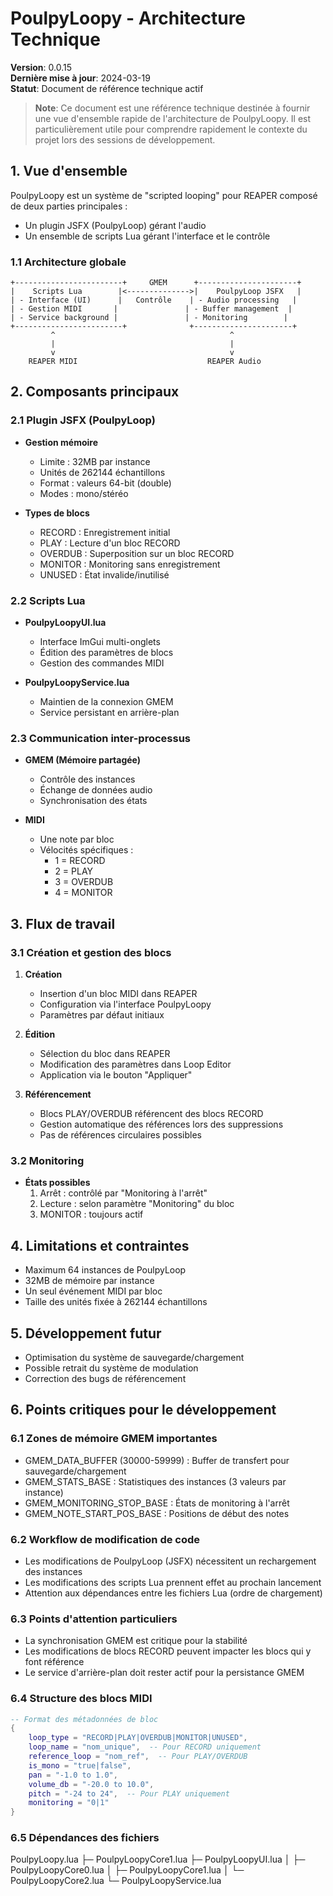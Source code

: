 # PoulpyLoopy - Architecture Technique
**Version**: 0.0.15  
**Dernière mise à jour**: 2024-03-19  
**Statut**: Document de référence technique actif

> **Note**: Ce document est une référence technique destinée à fournir une vue d'ensemble rapide de l'architecture de PoulpyLoopy. Il est particulièrement utile pour comprendre rapidement le contexte du projet lors des sessions de développement.

## 1. Vue d'ensemble

PoulpyLoopy est un système de "scripted looping" pour REAPER composé de deux parties principales :
- Un plugin JSFX (PoulpyLoop) gérant l'audio
- Un ensemble de scripts Lua gérant l'interface et le contrôle

### 1.1 Architecture globale

```ascii
+------------------------+     GMEM      +----------------------+
|    Scripts Lua        |<-------------->|    PoulpyLoop JSFX   |
| - Interface (UI)      |   Contrôle    | - Audio processing   |
| - Gestion MIDI       |               | - Buffer management  |
| - Service background |               | - Monitoring        |
+------------------------+              +----------------------+
         ^                                       ^
         |                                       |
         v                                       v
    REAPER MIDI                             REAPER Audio
```

## 2. Composants principaux

### 2.1 Plugin JSFX (PoulpyLoop)

- **Gestion mémoire**
  - Limite : 32MB par instance
  - Unités de 262144 échantillons
  - Format : valeurs 64-bit (double)
  - Modes : mono/stéréo

- **Types de blocs**
  - RECORD : Enregistrement initial
  - PLAY : Lecture d'un bloc RECORD
  - OVERDUB : Superposition sur un bloc RECORD
  - MONITOR : Monitoring sans enregistrement
  - UNUSED : État invalide/inutilisé

### 2.2 Scripts Lua

- **PoulpyLoopyUI.lua**
  - Interface ImGui multi-onglets
  - Édition des paramètres de blocs
  - Gestion des commandes MIDI

- **PoulpyLoopyService.lua**
  - Maintien de la connexion GMEM
  - Service persistant en arrière-plan

### 2.3 Communication inter-processus

- **GMEM (Mémoire partagée)**
  - Contrôle des instances
  - Échange de données audio
  - Synchronisation des états

- **MIDI**
  - Une note par bloc
  - Vélocités spécifiques :
    - 1 = RECORD
    - 2 = PLAY
    - 3 = OVERDUB
    - 4 = MONITOR

## 3. Flux de travail

### 3.1 Création et gestion des blocs

1. **Création**
   - Insertion d'un bloc MIDI dans REAPER
   - Configuration via l'interface PoulpyLoopy
   - Paramètres par défaut initiaux

2. **Édition**
   - Sélection du bloc dans REAPER
   - Modification des paramètres dans Loop Editor
   - Application via le bouton "Appliquer"

3. **Référencement**
   - Blocs PLAY/OVERDUB référencent des blocs RECORD
   - Gestion automatique des références lors des suppressions
   - Pas de références circulaires possibles

### 3.2 Monitoring

- **États possibles**
  1. Arrêt : contrôlé par "Monitoring à l'arrêt"
  2. Lecture : selon paramètre "Monitoring" du bloc
  3. MONITOR : toujours actif

## 4. Limitations et contraintes

- Maximum 64 instances de PoulpyLoop
- 32MB de mémoire par instance
- Un seul événement MIDI par bloc
- Taille des unités fixée à 262144 échantillons

## 5. Développement futur

- Optimisation du système de sauvegarde/chargement
- Possible retrait du système de modulation
- Correction des bugs de référencement

## 6. Points critiques pour le développement

### 6.1 Zones de mémoire GMEM importantes
- GMEM_DATA_BUFFER (30000-59999) : Buffer de transfert pour sauvegarde/chargement
- GMEM_STATS_BASE : Statistiques des instances (3 valeurs par instance)
- GMEM_MONITORING_STOP_BASE : États de monitoring à l'arrêt
- GMEM_NOTE_START_POS_BASE : Positions de début des notes

### 6.2 Workflow de modification de code
- Les modifications de PoulpyLoop (JSFX) nécessitent un rechargement des instances
- Les modifications des scripts Lua prennent effet au prochain lancement
- Attention aux dépendances entre les fichiers Lua (ordre de chargement)

### 6.3 Points d'attention particuliers
- La synchronisation GMEM est critique pour la stabilité
- Les modifications de blocs RECORD peuvent impacter les blocs qui y font référence
- Le service d'arrière-plan doit rester actif pour la persistance GMEM

### 6.4 Structure des blocs MIDI
```lua
-- Format des métadonnées de bloc
{
    loop_type = "RECORD|PLAY|OVERDUB|MONITOR|UNUSED",
    loop_name = "nom_unique",  -- Pour RECORD uniquement
    reference_loop = "nom_ref",  -- Pour PLAY/OVERDUB
    is_mono = "true|false",
    pan = "-1.0 to 1.0",
    volume_db = "-20.0 to 10.0",
    pitch = "-24 to 24",  -- Pour PLAY uniquement
    monitoring = "0|1"
}
```

### 6.5 Dépendances des fichiers
PoulpyLoopy.lua
├─ PoulpyLoopyCore1.lua
├─ PoulpyLoopyUI.lua
│ ├─ PoulpyLoopyCore0.lua
│ ├─ PoulpyLoopyCore1.lua
│ └─ PoulpyLoopyCore2.lua
└─ PoulpyLoopyService.lua